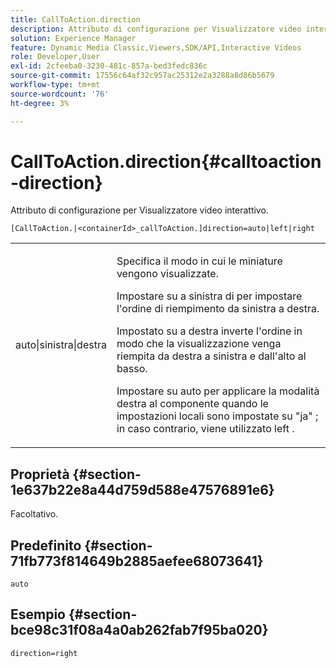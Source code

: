 ```yaml
---
title: CallToAction.direction
description: Attributo di configurazione per Visualizzatore video interattivo.
solution: Experience Manager
feature: Dynamic Media Classic,Viewers,SDK/API,Interactive Videos
role: Developer,User
exl-id: 2cfeeba0-3230-481c-857a-bed3fedc836c
source-git-commit: 17556c64af32c957ac25312e2a3288a8d86b5679
workflow-type: tm+mt
source-wordcount: '76'
ht-degree: 3%

---
```


# CallToAction.direction{#calltoaction-direction}

Attributo di configurazione per Visualizzatore video interattivo.

`[CallToAction.|<containerId>_callToAction.]direction=auto|left|right`

<table id="table_441553CD34C94A58A9D7CBF772DEDDB6"> 
 <tbody> 
  <tr> 
   <td colname="col1"> <p> <span class="codeph"> auto|sinistra|destra </span> </p> </td> 
   <td colname="col2"> <p> Specifica il modo in cui le miniature vengono visualizzate. </p> <p>Impostare su <span class="codeph"> a sinistra di </span> per impostare l'ordine di riempimento da sinistra a destra. </p> <p>Impostato su <span class="codeph"> a destra </span> inverte l'ordine in modo che la visualizzazione venga riempita da destra a sinistra e dall'alto al basso. </p> <p>Impostare su <span class="codeph"> auto </span> per applicare la modalità destra al componente quando le impostazioni locali sono impostate su <span class="codeph"> "ja" </span>; in caso contrario, viene utilizzato <span class="codeph"> left </span>. </p> </td> 
  </tr> 
 </tbody> 
</table>

## Proprietà {#section-1e637b22e8a44d759d588e47576891e6}

Facoltativo.

## Predefinito {#section-71fb773f814649b2885aefee68073641}

`auto`

## Esempio {#section-bce98c31f08a4a0ab262fab7f95ba020}

```
direction=right
```
